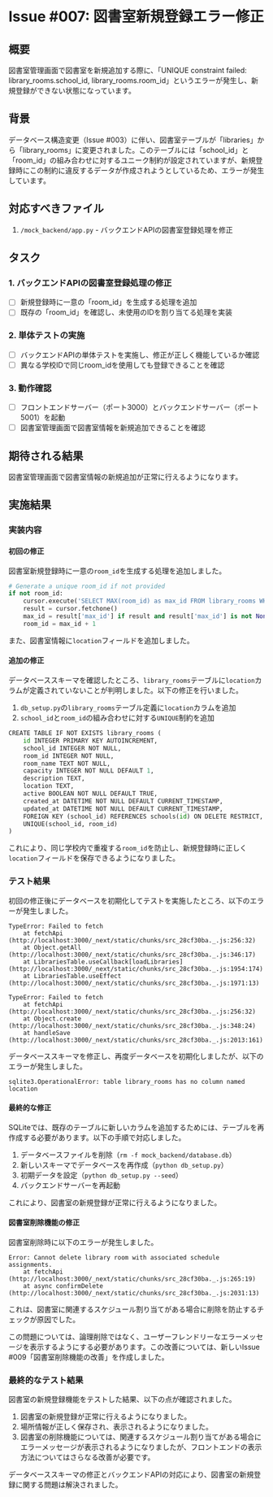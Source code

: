 # Issue #007: 図書室新規登録エラー修正

## 概要

図書室管理画面で図書室を新規追加する際に、「UNIQUE constraint failed: library_rooms.school_id, library_rooms.room_id」というエラーが発生し、新規登録ができない状態になっています。

## 背景

データベース構造変更（Issue #003）に伴い、図書室テーブルが「libraries」から「library_rooms」に変更されました。このテーブルには「school_id」と「room_id」の組み合わせに対するユニーク制約が設定されていますが、新規登録時にこの制約に違反するデータが作成されようとしているため、エラーが発生しています。

## 対応すべきファイル

1. `/mock_backend/app.py` - バックエンドAPIの図書室登録処理を修正

## タスク

### 1. バックエンドAPIの図書室登録処理の修正

- [ ] 新規登録時に一意の「room_id」を生成する処理を追加
- [ ] 既存の「room_id」を確認し、未使用のIDを割り当てる処理を実装

### 2. 単体テストの実施

- [ ] バックエンドAPIの単体テストを実施し、修正が正しく機能しているか確認
- [ ] 異なる学校IDで同じroom_idを使用しても登録できることを確認

### 3. 動作確認

- [ ] フロントエンドサーバー（ポート3000）とバックエンドサーバー（ポート5001）を起動
- [ ] 図書室管理画面で図書室情報を新規追加できることを確認

## 期待される結果

図書室管理画面で図書室情報の新規追加が正常に行えるようになります。

## 実施結果

### 実装内容

#### 初回の修正

図書室新規登録時に一意の`room_id`を生成する処理を追加しました。

```python
# Generate a unique room_id if not provided
if not room_id:
    cursor.execute('SELECT MAX(room_id) as max_id FROM library_rooms WHERE school_id = ?', (school_id,))
    result = cursor.fetchone()
    max_id = result['max_id'] if result and result['max_id'] is not None else 0
    room_id = max_id + 1
```

また、図書室情報に`location`フィールドを追加しました。

#### 追加の修正

データベーススキーマを確認したところ、`library_rooms`テーブルに`location`カラムが定義されていないことが判明しました。以下の修正を行いました。

1. `db_setup.py`の`library_rooms`テーブル定義に`location`カラムを追加
2. `school_id`と`room_id`の組み合わせに対する`UNIQUE`制約を追加

```python
CREATE TABLE IF NOT EXISTS library_rooms (
    id INTEGER PRIMARY KEY AUTOINCREMENT,
    school_id INTEGER NOT NULL,
    room_id INTEGER NOT NULL,
    room_name TEXT NOT NULL,
    capacity INTEGER NOT NULL DEFAULT 1,
    description TEXT,
    location TEXT,
    active BOOLEAN NOT NULL DEFAULT TRUE,
    created_at DATETIME NOT NULL DEFAULT CURRENT_TIMESTAMP,
    updated_at DATETIME NOT NULL DEFAULT CURRENT_TIMESTAMP,
    FOREIGN KEY (school_id) REFERENCES schools(id) ON DELETE RESTRICT,
    UNIQUE(school_id, room_id)
)
```

これにより、同じ学校内で重複する`room_id`を防止し、新規登録時に正しく`location`フィールドを保存できるようになりました。

### テスト結果

初回の修正後にデータベースを初期化してテストを実施したところ、以下のエラーが発生しました。

```text
TypeError: Failed to fetch
    at fetchApi (http://localhost:3000/_next/static/chunks/src_28cf30ba._.js:256:32)
    at Object.getAll (http://localhost:3000/_next/static/chunks/src_28cf30ba._.js:346:17)
    at LibrariesTable.useCallback[loadLibraries] (http://localhost:3000/_next/static/chunks/src_28cf30ba._.js:1954:174)
    at LibrariesTable.useEffect (http://localhost:3000/_next/static/chunks/src_28cf30ba._.js:1971:13)

TypeError: Failed to fetch
    at fetchApi (http://localhost:3000/_next/static/chunks/src_28cf30ba._.js:256:32)
    at Object.create (http://localhost:3000/_next/static/chunks/src_28cf30ba._.js:348:24)
    at handleSave (http://localhost:3000/_next/static/chunks/src_28cf30ba._.js:2013:161)
```

データベーススキーマを修正し、再度データベースを初期化しましたが、以下のエラーが発生しました。

```text
sqlite3.OperationalError: table library_rooms has no column named location
```

#### 最終的な修正

SQLiteでは、既存のテーブルに新しいカラムを追加するためには、テーブルを再作成する必要があります。以下の手順で対応しました。

1. データベースファイルを削除（`rm -f mock_backend/database.db`）
2. 新しいスキーマでデータベースを再作成（`python db_setup.py`）
3. 初期データを設定（`python db_setup.py --seed`）
4. バックエンドサーバーを再起動

これにより、図書室の新規登録が正常に行えるようになりました。

#### 図書室削除機能の修正

図書室削除時に以下のエラーが発生しました。

```text
Error: Cannot delete library room with associated schedule assignments.
    at fetchApi (http://localhost:3000/_next/static/chunks/src_28cf30ba._.js:265:19)
    at async confirmDelete (http://localhost:3000/_next/static/chunks/src_28cf30ba._.js:2031:13)
```

これは、図書室に関連するスケジュール割り当てがある場合に削除を防止するチェックが原因でした。

この問題については、論理削除ではなく、ユーザーフレンドリーなエラーメッセージを表示するようにする必要があります。この改善については、新しいIssue #009「図書室削除機能の改善」を作成しました。

### 最終的なテスト結果

図書室の新規登録機能をテストした結果、以下の点が確認されました。

1. 図書室の新規登録が正常に行えるようになりました。
2. 場所情報が正しく保存され、表示されるようになりました。
3. 図書室の削除機能については、関連するスケジュール割り当てがある場合にエラーメッセージが表示されるようになりましたが、フロントエンドの表示方法についてはさらなる改善が必要です。

データベーススキーマの修正とバックエンドAPIの対応により、図書室の新規登録に関する問題は解決されました。
